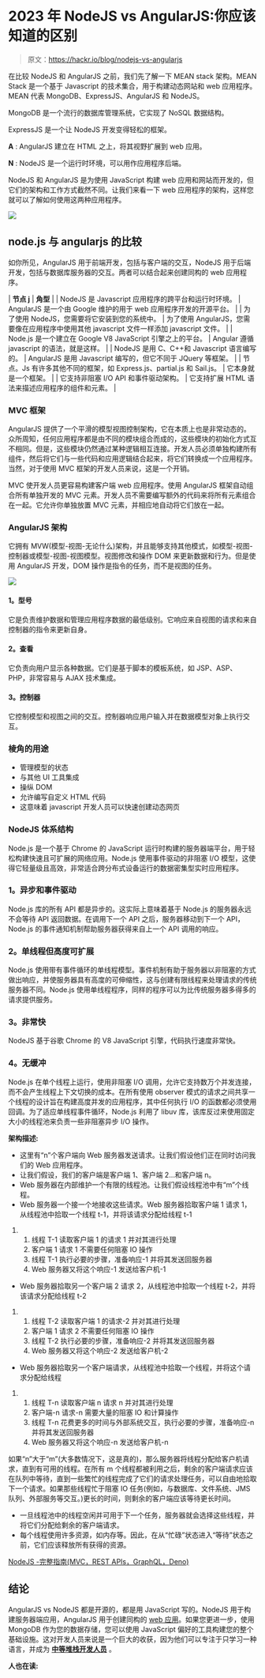 # 2023 年 NodeJS vs AngularJS:你应该知道的区别

> 原文：<https://hackr.io/blog/nodejs-vs-angularjs>

在比较 NodeJS 和 AngularJS 之前，我们先了解一下 MEAN stack 架构。MEAN Stack 是一个基于 Javascript 的技术集合，用于构建动态网站和 web 应用程序。MEAN 代表 MongoDB、ExpressJS、AngularJS 和 NodeJS。

MongoDB 是一个流行的数据库管理系统，它实现了 NoSQL 数据结构。

ExpressJS 是一个让 NodeJS 开发变得轻松的框架。

**A** : AngularJS 建立在 HTML 之上，将其视野扩展到 web 应用。

**N** : NodeJS 是一个运行时环境，可以用作应用程序后端。

NodeJS 和 AngularJS 是为使用 JavaScript 构建 web 应用和网站而开发的，但它们的架构和工作方式截然不同。让我们来看一下 web 应用程序的架构，这样您就可以了解如何使用这两种应用程序。

![](img/7602e1c29a090b73e73d0cb2e50e5f0c.png)

## node.js 与 angularjs 的比较

如你所见，AngularJS 用于前端开发，包括与客户端的交互，NodeJS 用于后端开发，包括与数据库服务器的交互。两者可以结合起来创建同构的 web 应用程序。

| **节点 j** | **角型** |
| NodeJS 是 Javascript 应用程序的跨平台和运行时环境。 | AngularJS 是一个由 Google 维护的用于 web 应用程序开发的开源平台。 |
| 为了使用 NodeJS，您需要将它安装到您的系统中。 | 为了使用 AngularJS，您需要像在应用程序中使用其他 javascript 文件一样添加 javascript 文件。 |
| Node.js 是一个建立在 Google V8 JavaScript 引擎之上的平台。 | Angular 遵循 javascript 的语法，就是这样。 |
| NodeJS 是用 C、C++和 Javascript 语言编写的。 | AngularJS 是用 Javascript 编写的，但它不同于 JQuery 等框架。 |
| 节点。Js 有许多其他不同的框架，如 Express.js、partial.js 和 Sail.js。 | 它本身就是一个框架。 |
| 它支持非阻塞 I/O API 和事件驱动架构。 | 它支持扩展 HTML 语法来描述应用程序的组件和元素。 |

### **MVC 框架**

AngularJS 提供了一个平滑的模型视图控制架构，它在本质上也是非常动态的。众所周知，任何应用程序都是由不同的模块组合而成的，这些模块的初始化方式互不相同。但是，这些模块仍然通过某种逻辑相互连接。开发人员必须单独构建所有组件，然后将它们与一些代码和应用逻辑结合起来，将它们转换成一个应用程序。当然，对于使用 MVC 框架的开发人员来说，这是一个开销。

MVC 使开发人员更容易构建客户端 web 应用程序。使用 AngularJS 框架自动组合所有单独开发的 MVC 元素。开发人员不需要编写额外的代码来将所有元素组合在一起。它允许你单独放置 MVC 元素，并相应地自动将它们放在一起。

### **AngularJS 架构**

它拥有 MVW(模型-视图-无论什么)架构，并且能够支持其他模式，如模型-视图-控制器或模型-视图-视图模型。视图修改和操作 DOM 来更新数据和行为。但是使用 AngularJS 开发，DOM 操作是指令的任务，而不是视图的任务。

![](img/1b255b9dd8ff16810a99ae22ba419654.png)

#### **1。型号**

它是负责维护数据和管理应用程序数据的最低级别。它响应来自视图的请求和来自控制器的指令来更新自身。

#### **2。查看**

它负责向用户显示各种数据。它们是基于脚本的模板系统，如 JSP、ASP、PHP，非常容易与 AJAX 技术集成。

#### **3。控制器**

它控制模型和视图之间的交互。控制器响应用户输入并在数据模型对象上执行交互。

### **棱角的用途**

*   管理模型的状态
*   与其他 UI 工具集成
*   操纵 DOM
*   允许编写自定义 HTML 代码
*   这意味着 javascript 开发人员可以快速创建动态网页

### **NodeJS 体系结构**

Node.js 是一个基于 Chrome 的 JavaScript 运行时构建的服务器端平台，用于轻松构建快速且可扩展的网络应用。Node.js 使用事件驱动的非阻塞 I/O 模型，这使得它轻量级且高效，非常适合跨分布式设备运行的数据密集型实时应用程序。

### **1。异步和事件驱动**

Node.js 库的所有 API 都是异步的。这实际上意味着基于 Node.js 的服务器永远不会等待 API 返回数据。在调用下一个 API 之后，服务器移动到下一个 API，Node.js 的事件通知机制帮助服务器获得来自上一个 API 调用的响应。

### **2。单线程但高度可扩展**

Node.js 使用带有事件循环的单线程模型。事件机制有助于服务器以非阻塞的方式做出响应，并使服务器具有高度的可伸缩性，这与创建有限线程来处理请求的传统服务器不同。Node.js 使用单线程程序，同样的程序可以为比传统服务器多得多的请求提供服务。

### **3。非常快**

NodeJS 基于谷歌 Chrome 的 V8 JavaScript 引擎，代码执行速度非常快。

### **4。无缓冲**

Node.js 在单个线程上运行，使用非阻塞 I/O 调用，允许它支持数万个并发连接，而不会产生线程上下文切换的成本。在所有使用 observer 模式的请求之间共享一个线程的设计旨在构建高度并发的应用程序，其中任何执行 I/O 的函数都必须使用回调。为了适应单线程事件循环，Node.js 利用了 libuv 库，该库反过来使用固定大小的线程池来负责一些非阻塞异步 I/O 操作。

**架构描述:**

*   这里有“n”个客户端向 Web 服务器发送请求。让我们假设他们正在同时访问我们的 Web 应用程序。
*   让我们假设，我们的客户端是客户端 1、客户端 2…和客户端 n。
*   Web 服务器在内部维护一个有限的线程池。让我们假设线程池中有“m”个线程。
*   Web 服务器一个接一个地接收这些请求。Web 服务器拾取客户端 1 请求 1，从线程池中拾取一个线程 t-1，并将该请求分配给线程 t-1

1.  1.  线程 T-1 读取客户端 1 的请求 1 并对其进行处理
    2.  客户端 1 请求 1 不需要任何阻塞 IO 操作
    3.  线程 T-1 执行必要的步骤，准备响应-1 并将其发送回服务器
    4.  Web 服务器又将这个响应-1 发送给客户机-1

*   Web 服务器拾取另一个客户端 2 请求 2，从线程池中拾取一个线程 t-2，并将该请求分配给线程 t-2

1.  1.  线程 T-2 读取客户端 1 的请求-2 并对其进行处理
    2.  客户端 1 请求 2 不需要任何阻塞 IO 操作
    3.  线程 T-2 执行必要的步骤，准备响应-2 并将其发送回服务器
    4.  Web 服务器又将这个响应-2 发送给客户机-2

*   Web 服务器拾取另一个客户端请求，从线程池中拾取一个线程，并将这个请求分配给线程

1.  1.  线程 T-n 读取客户端 n 请求 n 并对其进行处理
    2.  客户端-n 请求-n 需要大量的阻塞 IO 和计算操作
    3.  线程 T-n 花费更多的时间与外部系统交互，执行必要的步骤，准备响应-n 并将其发送回服务器
    4.  Web 服务器又将这个响应-n 发送给客户机-n

如果“n”大于“m”(大多数情况下，这是真的)，那么服务器将线程分配给客户机请求，直到有可用的线程。在所有 m 个线程都被利用之后，剩余的客户端请求应该在队列中等待，直到一些繁忙的线程完成了它们的请求处理任务，可以自由地拾取下一个请求。如果那些线程忙于阻塞 IO 任务(例如，与数据库、文件系统、JMS 队列、外部服务等交互。)更长的时间，则剩余的客户端应该等待更长时间。

*   一旦线程池中的线程空闲并可用于下一个任务，服务器就会选择这些线程，并将它们分配给剩余的客户端请求。
*   每个线程使用许多资源，如内存等。因此，在从“忙碌”状态进入“等待”状态之前，它们应该释放所有获得的资源。

[NodeJS -完整指南(MVC，REST APIs，GraphQL，Deno)](https://click.linksynergy.com/link?id=jU79Zysihs4&offerid=1045023.1879018&type=2&murl=https%3A%2F%2Fwww.udemy.com%2Fcourse%2Fnodejs-the-complete-guide%2F)

## **结论**

AngularJS vs NodeJS 都是开源的，都是用 JavaScript 写的。NodeJS 用于构建服务器端应用，AngularJS 用于创建同构的 [web 应用](https://hackr.io/blog/web-application-architecture-definition-models-types-and-more#what-is-web-application-architecture)。如果您更进一步，使用 MongoDB 作为您的数据存储，您可以使用 JavaScript 偏好的工具构建您的整个基础设施。这对开发人员来说是一个巨大的收获，因为他们可以专注于只学习一种语言，并成为 [**中等堆栈开发人员**](https://www.angularminds.com/mean-stack-application-development.html) 。

**人也在读:**